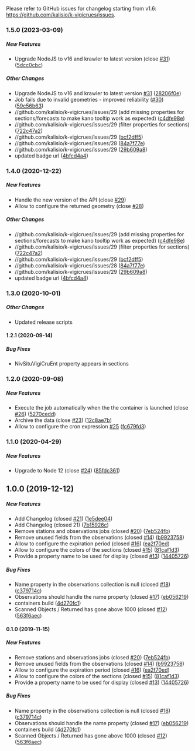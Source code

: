 Please refer to GitHub issues for changelog starting from v1.6: https://github.com/kalisio/k-vigicrues/issues.

### 1.5.0 (2023-03-09)

##### New Features

*  Upgrade NodeJS to v16 and krawler to latest version (close [#31](https://github.com/kalisio/k-vigicrues/pull/31)) ([5dcc0cbc](https://github.com/kalisio/k-vigicrues/commit/5dcc0cbc786d038b1f205ae21c79b603d774332e))

##### Other Changes

*  Upgrade NodeJS to v16 and krawler to latest version [#31](https://github.com/kalisio/k-vigicrues/pull/31) ([28206f0e](https://github.com/kalisio/k-vigicrues/commit/28206f0e049af06b7c2502a705cab565f8252cc2))
*  Job fails due to invalid geometries - improved reliability ([#30](https://github.com/kalisio/k-vigicrues/pull/30)) ([59c56b63](https://github.com/kalisio/k-vigicrues/commit/59c56b63fde4f7f753bdf5329d32dffe5147ff58))
* //github.com/kalisio/k-vigicrues/issues/29 (add missing properties for sections/forecasts to make kano tooltip work as expected) ([c4dfe98e](https://github.com/kalisio/k-vigicrues/commit/c4dfe98e5d1a4d8486507033b50322d131407f10))
* //github.com/kalisio/k-vigicrues/issues/29 (filter properties for sections) ([722c47a2](https://github.com/kalisio/k-vigicrues/commit/722c47a2fabb8382cb69cc9f6fc8d28f981b2415))
* //github.com/kalisio/k-vigicrues/issues/29 ([bcf2dff5](https://github.com/kalisio/k-vigicrues/commit/bcf2dff5cc5298c850242e57ebe3741f9def8866))
* //github.com/kalisio/k-vigicrues/issues/28 ([84a7f77e](https://github.com/kalisio/k-vigicrues/commit/84a7f77e5f40463a6600bba8820701b47737221b))
* //github.com/kalisio/k-vigicrues/issues/29 ([29b609a8](https://github.com/kalisio/k-vigicrues/commit/29b609a886c2d6856f968afa96b41435c1af8ecd))
*  updated badge url ([4bfcd4a4](https://github.com/kalisio/k-vigicrues/commit/4bfcd4a421ac082f064a1bb0724cc7f9de5a271b))

### 1.4.0 (2020-12-22)

##### New Features

 * Handle the new version of the API (close [#29](https://github.com/kalisio/k-vigicrues/pull/29))
 * Allow to configure the returned geometry (close [#28](https://github.com/kalisio/k-vigicrues/pull/28))

##### Other Changes

* //github.com/kalisio/k-vigicrues/issues/29 (add missing properties for sections/forecasts to make kano tooltip work as expected) ([c4dfe98e](https://github.com/kalisio/k-vigicrues/commit/c4dfe98e5d1a4d8486507033b50322d131407f10))
* //github.com/kalisio/k-vigicrues/issues/29 (filter properties for sections) ([722c47a2](https://github.com/kalisio/k-vigicrues/commit/722c47a2fabb8382cb69cc9f6fc8d28f981b2415))
* //github.com/kalisio/k-vigicrues/issues/29 ([bcf2dff5](https://github.com/kalisio/k-vigicrues/commit/bcf2dff5cc5298c850242e57ebe3741f9def8866))
* //github.com/kalisio/k-vigicrues/issues/28 ([84a7f77e](https://github.com/kalisio/k-vigicrues/commit/84a7f77e5f40463a6600bba8820701b47737221b))
* //github.com/kalisio/k-vigicrues/issues/29 ([29b609a8](https://github.com/kalisio/k-vigicrues/commit/29b609a886c2d6856f968afa96b41435c1af8ecd))
*  updated badge url ([4bfcd4a4](https://github.com/kalisio/k-vigicrues/commit/4bfcd4a421ac082f064a1bb0724cc7f9de5a271b))

### 1.3.0 (2020-10-01)

##### Other Changes

* Updated release scripts

#### 1.2.1 (2020-09-14)

##### Bug Fixes

* NivSituVigiCruEnt property appears in sections

### 1.2.0 (2020-09-08)

##### New Features

*  Execute the job automatically when the the container is launched (close [#26](https://github.com/kalisio/k-vigicrues/pull/26)) ([5270cedd](https://github.com/kalisio/k-vigicrues/commit/5270ceddabaef3dce744bff77c717894c3211a20))
*  Archive the data (close [#23](https://github.com/kalisio/k-vigicrues/pull/23)) ([12c8ae7b](https://github.com/kalisio/k-vigicrues/commit/12c8ae7b71673533d5f744c5066b965a48ff90d3))
*  Allow to configure the cron expression [#25](https://github.com/kalisio/k-vigicrues/pull/25) ([fc679fd3](https://github.com/kalisio/k-vigicrues/commit/fc679fd32eaf4f5798381ae55cd82352287a3d2f))

### 1.1.0 (2020-04-29)

##### New Features

*  Upgrade to Node 12 (close [#24](https://github.com/kalisio/k-vigicrues/pull/24)) ([85fdc361](https://github.com/kalisio/k-vigicrues/commit/85fdc36152e0ab9cef5406e3178b90491c1865dd))

## 1.0.0 (2019-12-12)

##### New Features

*  Add Changelog (closed [#21](https://github.com/kalisio/k-vigicrues/pull/21)) ([1e5dee04](https://github.com/kalisio/k-vigicrues/commit/1e5dee042f0cc653c357232b668d9bc7c81adce8))
*  Add Changelog (closed 21) ([7b15926c](https://github.com/kalisio/k-vigicrues/commit/7b15926c2ee0840c9da416b7b33c8e5584e23af1))
*  Remove stations and observations jobs (closed [#20](https://github.com/kalisio/k-vigicrues/pull/20)) ([7eb524fb](https://github.com/kalisio/k-vigicrues/commit/7eb524fb9f441a15f86c46305595094d770a6cf9))
*  Remove unused fields from the observations (closed [#14](https://github.com/kalisio/k-vigicrues/pull/14)) ([b9923758](https://github.com/kalisio/k-vigicrues/commit/b9923758d664a3ffb1557c255217cf2ddf2df572))
*  Allow to configure the expiration period (closed [#16](https://github.com/kalisio/k-vigicrues/pull/16)) ([ea2f70ed](https://github.com/kalisio/k-vigicrues/commit/ea2f70ed5050b1f5a7a3a198e2eaa72493040885))
*  Allow to configure the colors of the sections (closed [#15](https://github.com/kalisio/k-vigicrues/pull/15)) ([81caf1d3](https://github.com/kalisio/k-vigicrues/commit/81caf1d38ac54ff8150d5a62e69f8d848be81feb))
*  Provide a property name to be used for display (closed [#13](https://github.com/kalisio/k-vigicrues/pull/13)) ([14405726](https://github.com/kalisio/k-vigicrues/commit/1440572658fc7d7eb7b5d3c643e87c5986e483a8))

##### Bug Fixes

*  Name property in the observations collection is null (closed [#18](https://github.com/kalisio/k-vigicrues/pull/18)) ([c379714c](https://github.com/kalisio/k-vigicrues/commit/c379714c7a1cfe408e23019cbb18f4cb09f5bf64))
*  Observations should handle the name property (closed [#17](https://github.com/kalisio/k-vigicrues/pull/17)) ([eb056219](https://github.com/kalisio/k-vigicrues/commit/eb056219e5e94853eb1cb97254ea87011fe6050d))
*  containers build ([4d270fc1](https://github.com/kalisio/k-vigicrues/commit/4d270fc1d8756b203667d7a964fe3c9db29782f8))
*  Scanned Objects / Returned has gone above 1000 (closed [#12](https://github.com/kalisio/k-vigicrues/pull/12)) ([563f6aec](https://github.com/kalisio/k-vigicrues/commit/563f6aecca6a42ea6645ee90073b15e36f6078d1))

#### 0.1.0 (2019-11-15)

##### New Features

*  Remove stations and observations jobs (closed [#20](https://github.com/kalisio/k-vigicrues/pull/20)) ([7eb524fb](https://github.com/kalisio/k-vigicrues/commit/7eb524fb9f441a15f86c46305595094d770a6cf9))
*  Remove unused fields from the observations (closed [#14](https://github.com/kalisio/k-vigicrues/pull/14)) ([b9923758](https://github.com/kalisio/k-vigicrues/commit/b9923758d664a3ffb1557c255217cf2ddf2df572))
*  Allow to configure the expiration period (closed [#16](https://github.com/kalisio/k-vigicrues/pull/16)) ([ea2f70ed](https://github.com/kalisio/k-vigicrues/commit/ea2f70ed5050b1f5a7a3a198e2eaa72493040885))
*  Allow to configure the colors of the sections (closed [#15](https://github.com/kalisio/k-vigicrues/pull/15)) ([81caf1d3](https://github.com/kalisio/k-vigicrues/commit/81caf1d38ac54ff8150d5a62e69f8d848be81feb))
*  Provide a property name to be used for display (closed [#13](https://github.com/kalisio/k-vigicrues/pull/13)) ([14405726](https://github.com/kalisio/k-vigicrues/commit/1440572658fc7d7eb7b5d3c643e87c5986e483a8))

##### Bug Fixes

*  Name property in the observations collection is null (closed [#18](https://github.com/kalisio/k-vigicrues/pull/18)) ([c379714c](https://github.com/kalisio/k-vigicrues/commit/c379714c7a1cfe408e23019cbb18f4cb09f5bf64))
*  Observations should handle the name property (closed [#17](https://github.com/kalisio/k-vigicrues/pull/17)) ([eb056219](https://github.com/kalisio/k-vigicrues/commit/eb056219e5e94853eb1cb97254ea87011fe6050d))
*  containers build ([4d270fc1](https://github.com/kalisio/k-vigicrues/commit/4d270fc1d8756b203667d7a964fe3c9db29782f8))
*  Scanned Objects / Returned has gone above 1000 (closed [#12](https://github.com/kalisio/k-vigicrues/pull/12)) ([563f6aec](https://github.com/kalisio/k-vigicrues/commit/563f6aecca6a42ea6645ee90073b15e36f6078d1))
